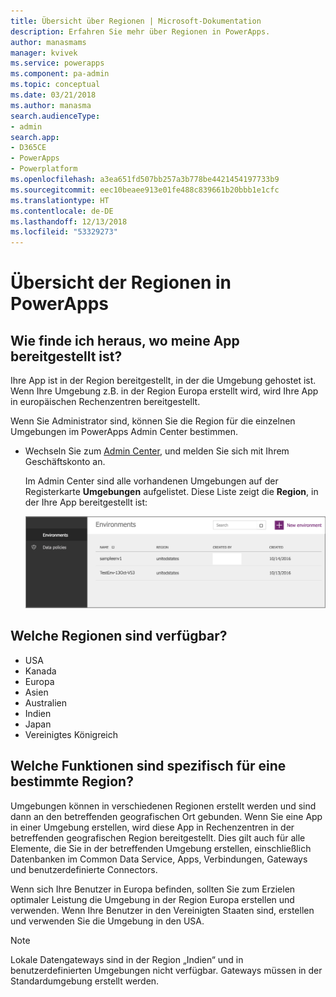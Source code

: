 ```yaml
---
title: Übersicht über Regionen | Microsoft-Dokumentation
description: Erfahren Sie mehr über Regionen in PowerApps.
author: manasmams
manager: kvivek
ms.service: powerapps
ms.component: pa-admin
ms.topic: conceptual
ms.date: 03/21/2018
ms.author: manasma
search.audienceType:
- admin
search.app:
- D365CE
- PowerApps
- Powerplatform
ms.openlocfilehash: a3ea651fd507bb257a3b778be4421454197733b9
ms.sourcegitcommit: eec10beaee913e01fe488c839661b20bbb1e1cfc
ms.translationtype: HT
ms.contentlocale: de-DE
ms.lasthandoff: 12/13/2018
ms.locfileid: "53329273"
---
```

# <a name="regions-overview-in-powerapps"></a>Übersicht der Regionen in PowerApps
## <a name="how-do-i-find-out-where-my-app-is-deployed"></a>Wie finde ich heraus, wo meine App bereitgestellt ist?
Ihre App ist in der Region bereitgestellt, in der die Umgebung gehostet ist. Wenn Ihre Umgebung z.B. in der Region Europa erstellt wird, wird Ihre App in europäischen Rechenzentren bereitgestellt.

Wenn Sie Administrator sind, können Sie die Region für die einzelnen Umgebungen im PowerApps Admin Center bestimmen.

* Wechseln Sie zum [Admin Center](https://admin.powerapps.com), und melden Sie sich mit Ihrem Geschäftskonto an.
  
    Im Admin Center sind alle vorhandenen Umgebungen auf der Registerkarte **Umgebungen** aufgelistet. Diese Liste zeigt die **Region**, in der Ihre App bereitgestellt ist:
  
   ![Registerkarte „Umgebungen“](./media/regions-overview/environment-list.png)

## <a name="what-regions-are-available"></a>Welche Regionen sind verfügbar?
* USA
* Kanada
* Europa
* Asien
* Australien
* Indien
* Japan
* Vereinigtes Königreich

## <a name="what-features-are-specific-to-a-given-region"></a>Welche Funktionen sind spezifisch für eine bestimmte Region?
Umgebungen können in verschiedenen Regionen erstellt werden und sind dann an den betreffenden geografischen Ort gebunden. Wenn Sie eine App in einer Umgebung erstellen, wird diese App in Rechenzentren in der betreffenden geografischen Region bereitgestellt. Dies gilt auch für alle Elemente, die Sie in der betreffenden Umgebung erstellen, einschließlich Datenbanken im Common Data Service, Apps, Verbindungen, Gateways und benutzerdefinierte Connectors.

Wenn sich Ihre Benutzer in Europa befinden, sollten Sie zum Erzielen optimaler Leistung die Umgebung in der Region Europa erstellen und verwenden. Wenn Ihre Benutzer in den Vereinigten Staaten sind, erstellen und verwenden Sie die Umgebung in den USA.

> [!NOTE]
> Lokale Datengateways sind in der Region „Indien“ und in benutzerdefinierten Umgebungen nicht verfügbar. Gateways müssen in der Standardumgebung erstellt werden.

